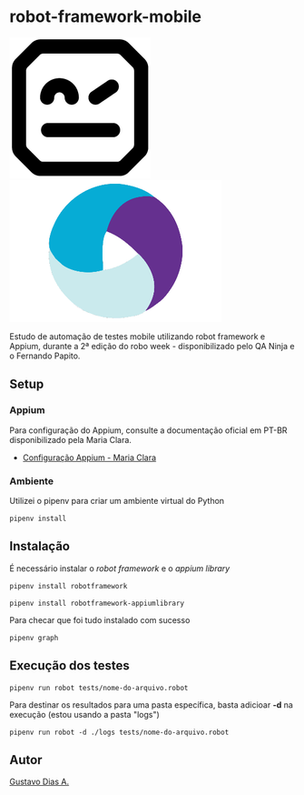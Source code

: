 # robot-framework-mobile

![Robot Framework Logo](images/Robot-Framework.png)  ![Appium Logo](images/Appium.png)

Estudo de automação de testes mobile utilizando robot framework e Appium, durante a 2ª edição do robo week - disponibilizado pelo QA Ninja e o Fernando Papito.

## Setup

### Appium

Para configuração do Appium, consulte a documentação oficial em PT-BR disponibilizado pela Maria Clara.

- [Configuração Appium - Maria Clara](https://github.com/clarabez/appium)

### Ambiente

Utilizei o pipenv para criar um ambiente virtual do Python

```console
pipenv install
```

## Instalação

É necessário instalar o *robot framework* e o *appium library*

```console
pipenv install robotframework
```

```console
pipenv install robotframework-appiumlibrary
```

Para checar que foi tudo instalado com sucesso

```console
pipenv graph
```

## Execução dos testes

```console
pipenv run robot tests/nome-do-arquivo.robot
```

Para destinar os resultados para uma pasta específica, basta adicioar **-d** na execução (estou usando a pasta "logs")

```console
pipenv run robot -d ./logs tests/nome-do-arquivo.robot
```

## Autor

[Gustavo Dias A.](https://www.linkedin.com/in/gustavo-dias-alexandre-543568157/)
